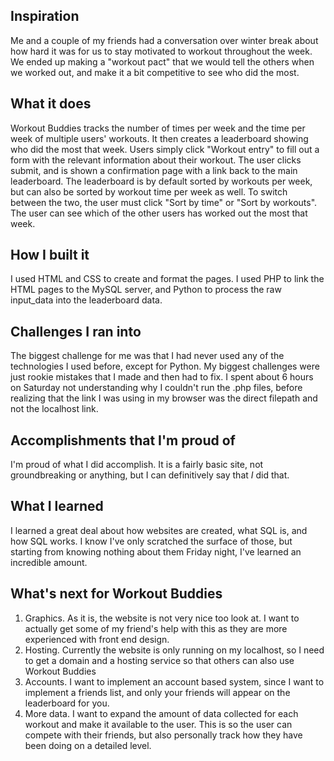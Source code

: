 ## Inspiration
Me and a couple of my friends had a conversation over winter break about how hard it was for us to stay motivated to workout throughout the week. We ended up making a "workout pact" that we would tell the others when we worked out, and make it a bit competitive to see who did the most.
## What it does
Workout Buddies tracks the number of times per week and the time per week of multiple users' workouts. It then creates a leaderboard showing who did the most that week. Users simply click "Workout entry" to fill out a form with the relevant information about their workout. The user clicks submit, and is shown a confirmation page with a link back to the main leaderboard. The leaderboard is by default sorted by workouts per week, but can also be sorted by workout time per week as well. To switch between the two, the user must click "Sort by time" or "Sort by workouts". The user can see which of the other users has worked out the most that week.
## How I built it
I used HTML and CSS to create and format the pages. I used PHP to link the HTML pages to the MySQL server, and Python to process the raw input_data into the leaderboard data.
## Challenges I ran into
The biggest challenge for me was that I had never used any of the technologies I used before, except for Python. My biggest challenges were just rookie mistakes that I made and then had to fix. I spent about 6 hours on Saturday not understanding why I couldn't run the .php files, before realizing that the link I was using in my browser was the direct filepath and not the localhost link. 
## Accomplishments that I'm proud of
I'm proud of what I did accomplish. It is a fairly basic site, not groundbreaking or anything, but I can definitively say that *I* did that.
## What I learned
I learned a great deal about how websites are created, what SQL is, and how SQL works. I know I've only scratched the surface of those, but starting from knowing nothing about them Friday night, I've learned an incredible amount.
## What's next for Workout Buddies
1. Graphics. As it is, the website is not very nice too look at. I want to actually get some of my friend's help with this as they are more experienced with front end design.
2. Hosting. Currently the website is only running on my localhost, so I need to get a domain and a hosting service so that others can also use Workout Buddies
3. Accounts. I want to implement an account based system, since I want to implement a friends list, and only your friends will appear on the leaderboard for you.
4. More data. I want to expand the amount of data collected for each workout and make it available to the user. This is so the user can compete with their friends, but also personally track how they have been doing on a detailed level.
